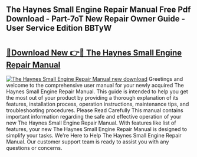 ## The Haynes Small Engine Repair Manual Free Pdf Download - Part-7oT New Repair Owner Guide - User Service Edition BBTyW

# <h2><a href="http://bc78715.oget.top/?id=The+Haynes+Small+Engine+Repair+Manual">🔗Download New 👉🔴 The Haynes Small Engine Repair Manual</a></h2>

[![The Haynes Small Engine Repair Manual new download](https://i.imgur.com/5g1atiW.png)](http://bc78715.oget.top/?id=The+Haynes+Small+Engine+Repair+Manual)
Greetings and welcome to the comprehensive user manual for your newly acquired The Haynes Small Engine Repair Manual. This guide is intended to help you get the most out of your product by providing a thorough explanation of its features, installation process, operation instructions, maintenance tips, and troubleshooting procedures. Please Read Carefully This manual contains important information regarding the safe and effective operation of your new The Haynes Small Engine Repair Manual. With features like list of features, your new The Haynes Small Engine Repair Manual is designed to simplify your tasks. We're Here to Help The Haynes Small Engine Repair Manual. Our customer support team is ready to assist you with any questions or concerns.

